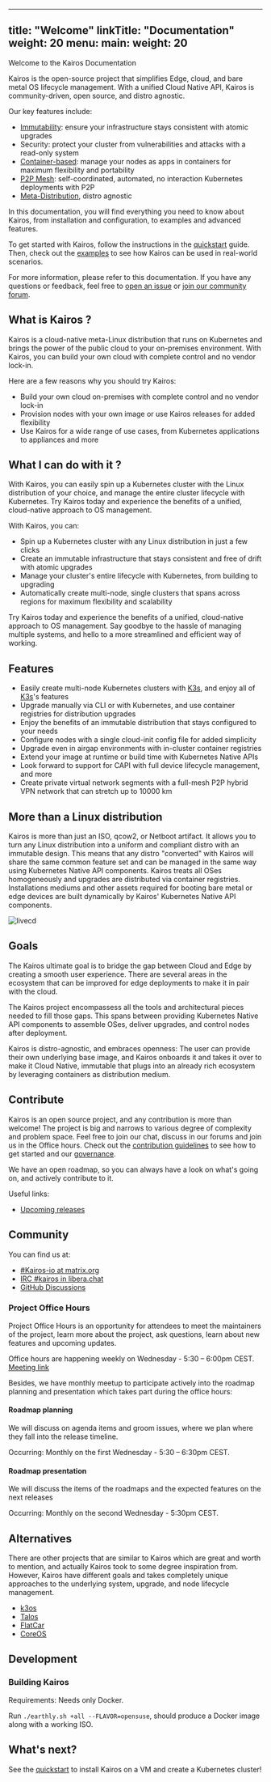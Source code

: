
---
title: "Welcome"
linkTitle: "Documentation"
weight: 20
menu:
  main:
    weight: 20
---

Welcome to the Kairos Documentation

Kairos is the open-source project that simplifies Edge, cloud, and bare metal OS lifecycle management. With a unified Cloud Native API, Kairos is community-driven, open source, and distro agnostic.

Our key features include:

- [Immutability](/docs/architecture/immutable): ensure your infrastructure stays consistent with atomic upgrades
- Security: protect your cluster from vulnerabilities and attacks with a read-only system
- [Container-based](/docs/architecture/container): manage your nodes as apps in containers for maximum flexibility and portability
- [P2P Mesh](/docs/architecture/network): self-coordinated, automated, no interaction Kubernetes deployments with P2P
- [Meta-Distribution](/docs/architecture/meta), distro agnostic


In this documentation, you will find everything you need to know about Kairos, from installation and configuration, to examples and advanced features.

To get started with Kairos, follow the instructions in the [quickstart](/docs/getting-started) guide. Then, check out the [examples](/docs/examples) to see how Kairos can be used in real-world scenarios.

For more information, please refer to this documentation. If you have any questions or feedback, feel free to [open an issue](https://github.com/kairos-io/kairos/issues/new) or [join our community forum](https://github.com/kairos-io/kairos/discussions).


## What is Kairos ?

Kairos is a cloud-native meta-Linux distribution that runs on Kubernetes and brings the power of the public cloud to your on-premises environment. With Kairos, you can build your own cloud with complete control and no vendor lock-in.

Here are a few reasons why you should try Kairos:

- Build your own cloud on-premises with complete control and no vendor lock-in
- Provision nodes with your own image or use Kairos releases for added flexibility
- Use Kairos for a wide range of use cases, from Kubernetes applications to appliances and more

## What I can do with it ?

With Kairos, you can easily spin up a Kubernetes cluster with the Linux distribution of your choice, and manage the entire cluster lifecycle with Kubernetes. Try Kairos today and experience the benefits of a unified, cloud-native approach to OS management.

With Kairos, you can:

- Spin up a Kubernetes cluster with any Linux distribution in just a few clicks
- Create an immutable infrastructure that stays consistent and free of drift with atomic upgrades
- Manage your cluster's entire lifecycle with Kubernetes, from building to upgrading
- Automatically create multi-node, single clusters that spans across regions for maximum flexibility and scalability

Try Kairos today and experience the benefits of a unified, cloud-native approach to OS management. Say goodbye to the hassle of managing multiple systems, and hello to a more streamlined and efficient way of working.

## Features

- Easily create multi-node Kubernetes clusters with [K3s](https://k3s.io), and enjoy all of [K3s](https://k3s.io)'s features
- Upgrade manually via CLI or with Kubernetes, and use container registries for distribution upgrades
- Enjoy the benefits of an immutable distribution that stays configured to your needs
- Configure nodes with a single cloud-init config file for added simplicity
- Upgrade even in airgap environments with in-cluster container registries
- Extend your image at runtime or build time with Kubernetes Native APIs
- Look forward to support for CAPI with full device lifecycle management, and more
- Create private virtual network segments with a full-mesh P2P hybrid VPN network that can stretch up to 10000 km

## More than a Linux distribution

Kairos is more than just an ISO, qcow2, or Netboot artifact. It allows you to turn any Linux distribution into a uniform and compliant distro with an immutable design. This means that any distro "converted" with Kairos will share the same common feature set and can be managed in the same way using Kubernetes Native API components. Kairos treats all OSes homogeneously and upgrades are distributed via container registries. Installations mediums and other assets required for booting bare metal or edge devices are built dynamically by Kairos' Kubernetes Native API components.

![livecd](https://user-images.githubusercontent.com/2420543/189219806-29b4deed-b4a1-4704-b558-7a60ae31caf2.gif)

## Goals

The Kairos ultimate goal is to bridge the gap between Cloud and Edge by creating a smooth user experience. There are several areas in the ecosystem that can be improved for edge deployments to make it in pair with the cloud.

The Kairos project encompassess all the tools and architectural pieces needed to fill those gaps. This spans between providing Kubernetes Native API components to assemble OSes, deliver upgrades, and control nodes after deployment.

Kairos is distro-agnostic, and embraces openness: The user can provide their own underlying base image, and Kairos onboards it and takes it over to make it Cloud Native, immutable that plugs into an already rich ecosystem by leveraging containers as distribution medium.

## Contribute

Kairos is an open source project, and any contribution is more than welcome! The project is big and narrows to various degree of complexity and problem space. Feel free to join our chat, discuss in our forums and join us in the Office hours. Check out the [contribution guidelines](https://github.com/kairos-io/kairos/contribute) to see how to get started and our [governance](https://github.com/kairos-io/kairos/blob/master/GOVERNANCE.md).

We have an open roadmap, so you can always have a look on what's going on, and actively contribute to it.

Useful links:

- [Upcoming releases](https://github.com/kairos-io/kairos/issues?q=is%3Aissue+is%3Aopen+label%3Arelease)


## Community

You can find us at:

- [#Kairos-io at matrix.org](https://matrix.to/#/#kairos-io:matrix.org)
- [IRC #kairos in libera.chat](https://web.libera.chat/#kairos)
- [GitHub Discussions](https://github.com/kairos-io/kairos/discussions)

### Project Office Hours

Project Office Hours is an opportunity for attendees to meet the maintainers of the project, learn more about the project, ask questions, learn about new features and upcoming updates.

Office hours are happening weekly on Wednesday - 5:30 – 6:00pm CEST. [Meeting link](https://meet.google.com/aus-mhta-azb)

Besides, we have monthly meetup to participate actively into the roadmap planning and presentation which takes part during the office hours:

#### Roadmap planning

We will discuss on agenda items and groom issues, where we plan where they fall into the release timeline.

Occurring: Monthly on the first Wednesday - 5:30 – 6:30pm CEST. 

#### Roadmap presentation

We will discuss the items of the roadmaps and the expected features on the next releases

Occurring: Monthly on the second Wednesday - 5:30pm CEST.

## Alternatives

There are other projects that are similar to Kairos which are great and worth to mention, and actually Kairos took to some degree inspiration from.
However, Kairos have different goals and takes completely unique approaches to the underlying system, upgrade, and node lifecycle management.

- [k3os](https://github.com/rancher/k3os)
- [Talos](https://github.com/siderolabs/talos)
- [FlatCar](https://flatcar-linux.org/)
- [CoreOS](https://getfedora.org/it/coreos?stream=stable)

## Development

### Building Kairos

Requirements: Needs only Docker.

Run `./earthly.sh +all --FLAVOR=opensuse`, should produce a Docker image along with a working ISO.


## What's next?

See the [quickstart](/docs/getting-started) to install Kairos on a VM and create a Kubernetes cluster!
